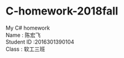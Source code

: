 # C-homework-2018fall
My C# homework <br>
Name : 陈宏飞 <br>
Student ID :2016301390104 <br>
Class : 软工三班

